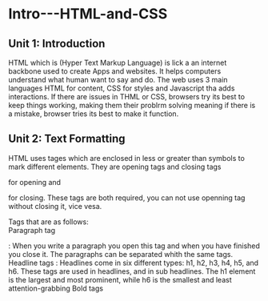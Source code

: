 # Intro---HTML-and-CSS

## Unit 1: Introduction
HTML which is (Hyper Text Markup Language) is lick a an internet backbone used to create Apps and websites. It helps computers understand what human want to say and do. The web uses 3 main languages HTML for content, CSS for styles and Javascript tha adds interactions. If there are issues in THML or CSS, browsers try its best to keep things working, making them their problrm solving meaning if there is a mistake, browser tries its best to make it function.

## Unit 2: Text Formatting
HTML uses tages which are enclosed in less or greater than symbols to mark different elements. They are opening tags and closing tags <p> for opening and </p> for closing. These tags are both required, you can not use openning tag without closing it, vice vesa.

Tags that are as follows:  
Paragraph tag <p> <p/> : When you write a paragraph you open this tag and when you have finished you close it. The paragraphs can be separated  whith the same tags.
Headline tags <h> </h> : Headlines come in six different types: h1, h2, h3, h4, h5, and h6. These tags are used in headlines, and in sub headlines. The h1 element is the largest and most prominent, while h6 is the smallest and least attention-grabbing
Bold tags






